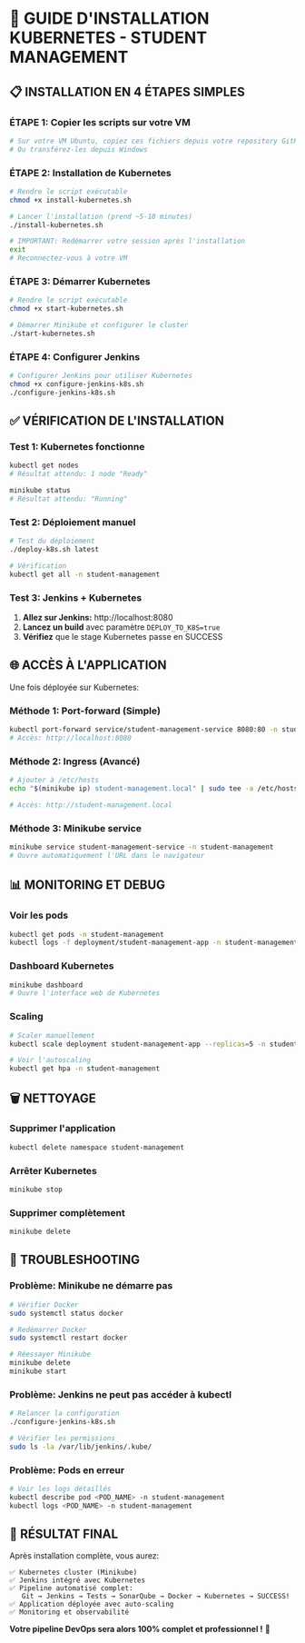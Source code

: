 # 🚀 GUIDE D'INSTALLATION KUBERNETES - STUDENT MANAGEMENT

## 📋 INSTALLATION EN 4 ÉTAPES SIMPLES

### ÉTAPE 1: Copier les scripts sur votre VM
```bash
# Sur votre VM Ubuntu, copiez ces fichiers depuis votre repository GitHub
# Ou transférez-les depuis Windows
```

### ÉTAPE 2: Installation de Kubernetes
```bash
# Rendre le script exécutable
chmod +x install-kubernetes.sh

# Lancer l'installation (prend ~5-10 minutes)
./install-kubernetes.sh

# IMPORTANT: Redémarrer votre session après l'installation
exit
# Reconnectez-vous à votre VM
```

### ÉTAPE 3: Démarrer Kubernetes
```bash
# Rendre le script exécutable
chmod +x start-kubernetes.sh

# Démarrer Minikube et configurer le cluster
./start-kubernetes.sh
```

### ÉTAPE 4: Configurer Jenkins
```bash
# Configurer Jenkins pour utiliser Kubernetes
chmod +x configure-jenkins-k8s.sh
./configure-jenkins-k8s.sh
```

## ✅ VÉRIFICATION DE L'INSTALLATION

### Test 1: Kubernetes fonctionne
```bash
kubectl get nodes
# Résultat attendu: 1 node "Ready"

minikube status
# Résultat attendu: "Running"
```

### Test 2: Déploiement manuel
```bash
# Test du déploiement
./deploy-k8s.sh latest

# Vérification
kubectl get all -n student-management
```

### Test 3: Jenkins + Kubernetes
1. **Allez sur Jenkins:** http://localhost:8080
2. **Lancez un build** avec paramètre `DEPLOY_TO_K8S=true`
3. **Vérifiez** que le stage Kubernetes passe en SUCCESS

## 🌐 ACCÈS À L'APPLICATION

Une fois déployée sur Kubernetes:

### Méthode 1: Port-forward (Simple)
```bash
kubectl port-forward service/student-management-service 8080:80 -n student-management
# Accès: http://localhost:8080
```

### Méthode 2: Ingress (Avancé)
```bash
# Ajouter à /etc/hosts
echo "$(minikube ip) student-management.local" | sudo tee -a /etc/hosts

# Accès: http://student-management.local
```

### Méthode 3: Minikube service
```bash
minikube service student-management-service -n student-management
# Ouvre automatiquement l'URL dans le navigateur
```

## 📊 MONITORING ET DEBUG

### Voir les pods
```bash
kubectl get pods -n student-management
kubectl logs -f deployment/student-management-app -n student-management
```

### Dashboard Kubernetes
```bash
minikube dashboard
# Ouvre l'interface web de Kubernetes
```

### Scaling
```bash
# Scaler manuellement
kubectl scale deployment student-management-app --replicas=5 -n student-management

# Voir l'autoscaling
kubectl get hpa -n student-management
```

## 🗑️ NETTOYAGE

### Supprimer l'application
```bash
kubectl delete namespace student-management
```

### Arrêter Kubernetes
```bash
minikube stop
```

### Supprimer complètement
```bash
minikube delete
```

## 🚨 TROUBLESHOOTING

### Problème: Minikube ne démarre pas
```bash
# Vérifier Docker
sudo systemctl status docker

# Redémarrer Docker
sudo systemctl restart docker

# Réessayer Minikube
minikube delete
minikube start
```

### Problème: Jenkins ne peut pas accéder à kubectl
```bash
# Relancer la configuration
./configure-jenkins-k8s.sh

# Vérifier les permissions
sudo ls -la /var/lib/jenkins/.kube/
```

### Problème: Pods en erreur
```bash
# Voir les logs détaillés
kubectl describe pod <POD_NAME> -n student-management
kubectl logs <POD_NAME> -n student-management
```

## 🎉 RÉSULTAT FINAL

Après installation complète, vous aurez:

```
✅ Kubernetes cluster (Minikube)
✅ Jenkins intégré avec Kubernetes  
✅ Pipeline automatisé complet:
   Git → Jenkins → Tests → SonarQube → Docker → Kubernetes → SUCCESS!
✅ Application déployée avec auto-scaling
✅ Monitoring et observabilité
```

**Votre pipeline DevOps sera alors 100% complet et professionnel !** 🚀